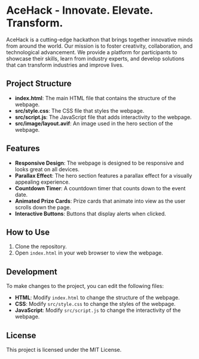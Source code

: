 # AceHack - Innovate. Elevate. Transform.

AceHack is a cutting-edge hackathon that brings together innovative minds from around the world. Our mission is to foster creativity, collaboration, and technological advancement. We provide a platform for participants to showcase their skills, learn from industry experts, and develop solutions that can transform industries and improve lives.

## Project Structure

- **index.html**: The main HTML file that contains the structure of the webpage.
- **src/style.css**: The CSS file that styles the webpage.
- **src/script.js**: The JavaScript file that adds interactivity to the webpage.
- **src/image/layout.avif**: An image used in the hero section of the webpage.

## Features

- **Responsive Design**: The webpage is designed to be responsive and looks great on all devices.
- **Parallax Effect**: The hero section features a parallax effect for a visually appealing experience.
- **Countdown Timer**: A countdown timer that counts down to the event date.
- **Animated Prize Cards**: Prize cards that animate into view as the user scrolls down the page.
- **Interactive Buttons**: Buttons that display alerts when clicked.

## How to Use

1. Clone the repository.
2. Open `index.html` in your web browser to view the webpage.

## Development

To make changes to the project, you can edit the following files:

- **HTML**: Modify `index.html` to change the structure of the webpage.
- **CSS**: Modify `src/style.css` to change the styles of the webpage.
- **JavaScript**: Modify `src/script.js` to change the interactivity of the webpage.

## License

This project is licensed under the MIT License.
